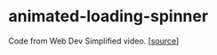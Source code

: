 # animated-loading-spinner

Code from Web Dev Simplified video. [[source](https://www.youtube.com/watch?v=Gx35fMhDPWs)]
